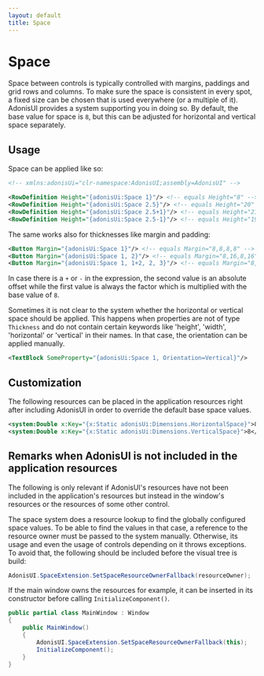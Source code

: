```yaml
---
layout: default
title: Space
---
```


# Space

Space between controls is typically controlled with margins, paddings and grid rows and columns. To make sure the space is consistent in every spot, a fixed size can be chosen that is used everywhere (or a multiple of it). AdonisUI provides a system supporting you in doing so. By default, the base value for space is `8`, but this can be adjusted for horizontal and vertical space separately.

## Usage

Space can be applied like so:

```xml
<!-- xmlns:adonisUi="clr-namespace:AdonisUI;assembly=AdonisUI" -->

<RowDefinition Height="{adonisUi:Space 1}"/> <!-- equals Height="8" -->
<RowDefinition Height="{adonisUi:Space 2.5}"/> <!-- equals Height="20" -->
<RowDefinition Height="{adonisUi:Space 2.5+1}"/> <!-- equals Height="21" -->
<RowDefinition Height="{adonisUi:Space 2.5-1}"/> <!-- equals Height="19" -->
```

The same works also for thicknesses like margin and padding:

```xml
<Button Margin="{adonisUi:Space 1}"/> <!-- equals Margin="8,8,8,8" -->
<Button Margin="{adonisUi:Space 1, 2}"/> <!-- equals Margin="8,16,8,16" -->
<Button Margin="{adonisUi:Space 1, 1+2, 2, 3}"/> <!-- equals Margin="8,10,16,24" -->
```

In case there is a `+` or `-` in the expression, the second value is an absolute offset while the first value is always the factor which is multiplied with the base value of `8`.

Sometimes it is not clear to the system whether the horizontal or vertical space should be applied. This happens when properties are not of type `Thickness` and do not contain certain keywords like 'height', 'width', 'horizontal' or 'vertical' in their names. In that case, the orientation can be applied manually.

```xml
<TextBlock SomeProperty="{adonisUi:Space 1, Orientation=Vertical}"/>
```

## Customization

The following resources can be placed in the application resources right after including AdonisUI in order to override the default base space values.

```xml
<system:Double x:Key="{x:Static adonisUi:Dimensions.HorizontalSpace}">8</system:Double>
<system:Double x:Key="{x:Static adonisUi:Dimensions.VerticalSpace}">8</system:Double>
```

## Remarks when AdonisUI is not included in the application resources

The following is only relevant if AdonisUI's resources have not been included in the application's resources but instead in the window's resources or the resources of some other control.

The space system does a resource lookup to find the globally configured space values. To be able to find the values in that case, a reference to the resource owner must be passed to the system manually. Otherwise, its usage and even the usage of controls depending on it throws exceptions. To avoid that, the following should be included before the visual tree is build:

```csharp
AdonisUI.SpaceExtension.SetSpaceResourceOwnerFallback(resourceOwner);
```

If the main window owns the resources for example, it can be inserted in its constructor before calling `InitializeComponent()`.

```csharp
public partial class MainWindow : Window
{
    public MainWindow()
    {
        AdonisUI.SpaceExtension.SetSpaceResourceOwnerFallback(this);
        InitializeComponent();
    }
}
```

